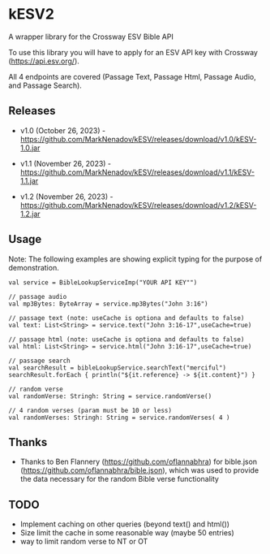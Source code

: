 
# kESV2

A wrapper library for the Crossway ESV Bible API

To use this library you will have to apply for an ESV API key with Crossway (https://api.esv.org/).

All 4 endpoints are covered (Passage Text, Passage Html, Passage Audio, and Passage Search).

## Releases

* v1.0 (October 26, 2023) - https://github.com/MarkNenadov/kESV/releases/download/v1.0/kESV-1.0.jar

* v1.1 (November 26, 2023) - https://github.com/MarkNenadov/kESV/releases/download/v1.1/kESV-1.1.jar

* v1.2 (November 26, 2023) - https://github.com/MarkNenadov/kESV/releases/download/v1.2/kESV-1.2.jar

## Usage

Note: The following examples are showing explicit typing for the purpose of demonstration.

```
val service = BibleLookupServiceImp("YOUR API KEY"")

// passage audio
val mp3Bytes: ByteArray = service.mp3Bytes("John 3:16")

// passage text (note: useCache is optiona and defaults to false)
val text: List<String> = service.text("John 3:16-17",useCache=true)

// passage html (note: useCache is optiona and defaults to false)
val html: List<String> = service.html("John 3:16-17",useCache=true)

// passage search
val searchResult = bibleLookupService.searchText("merciful")
searchResult.forEach { println("${it.reference} -> ${it.content}") }

// random verse
val randomVerse: Stringh: String = service.randomVerse()

// 4 random verses (param must be 10 or less)
val randomVerses: Stringh: String = service.randomVerses( 4 )

```

## Thanks

* Thanks to Ben Flannery (https://github.com/oflannabhra) for bible.json (https://github.com/oflannabhra/bible.json), which was used to provide the data necessary for the random Bible verse functionality

## TODO

* Implement caching on other queries (beyond text() and html())
* Size limit the cache in some reasonable way (maybe 50 entries)
* way to limit random verse to NT or OT
